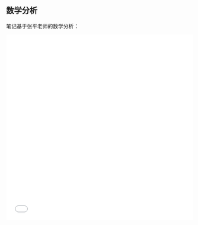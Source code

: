 ## 数学分析

笔记基于张平老师的数学分析：

<p align="center">
<iframe src="//player.bilibili.com/player.html?aid=286436360&bvid=BV1Xf4y1R7dX&cid=215185571&page=1" allowfullscreen="true" width="100%" height="500" scrolling="no" frameborder="0" sandbox="allow-top-navigation allow-same-origin allow-forms allow-scripts"></iframe>
</p>

